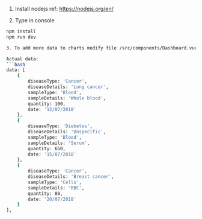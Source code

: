 1. Install nodejs 
ref: https://nodejs.org/en/

2. Type in console
``` bash
npm install
npm run dev

3. To add more data to charts modify file /src/components/Dashboard.vue and change static data (for now: line 299-320) - add new record (separated by comma)

Actual data:
```bash
data: [
    {
        diseaseType: 'Cancer',
        diseaseDetails: 'Lung cancer',
        sampleType: 'Blood',
        sampleDetails: 'Whole blood',
        quantity: 100,
        date: '12/07/2018'
    }, 
    {
        diseaseType: 'Diebetes',
        diseaseDetails: 'Unspecific',
        sampleType: 'Blood',
        sampleDetails: 'Serum',
        quantity: 650,
        date: '15/07/2018'
    }, 
    {
        diseaseType: 'Cancer',
        diseaseDetails: 'Breast cancer',
        sampleType: 'Cells',
        sampleDetails: 'RBC',
        quantity: 80,
        date: '20/07/2018'
    }
],
